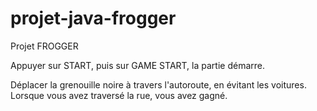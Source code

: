 # projet-java-frogger
Projet FROGGER

Appuyer sur START, puis sur GAME START, la partie démarre. 

Déplacer la grenouille noire à travers l'autoroute, en évitant les voitures. 
Lorsque vous avez traversé la rue, vous avez gagné. 
